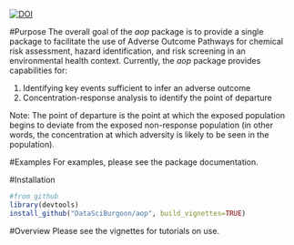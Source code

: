 [![DOI](https://zenodo.org/badge/18586/DataSciBurgoon/aop.svg)](https://zenodo.org/badge/latestdoi/18586/DataSciBurgoon/aop)

#Purpose
The overall goal of the *aop* package is to provide a single package to facilitate
the use of Adverse Outcome Pathways for chemical risk assessment, hazard
identification, and risk screening in an environmental health context. Currently,
the *aop* package provides capabilities for:

1) Identifying key events sufficient to infer an adverse outcome
2) Concentration-response analysis to identify the point of departure

Note: The point of departure is the point at which the exposed population begins
to deviate from the exposed non-response population (in other words, the 
concentration at which adversity is likely to be seen in the population).

#Examples
For examples, please see the package documentation.

#Installation
```R
#from github
library(devtools)
install_github("DataSciBurgoon/aop", build_vignettes=TRUE)
```

#Overview
Please see the vignettes for tutorials on use.
